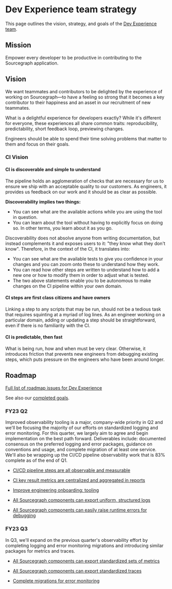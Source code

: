 # Dev Experience team strategy

This page outlines the vision, strategy, and goals of the [Dev Experience team](../../../departments/engineering/teams/dev-experience/index.md).

## Mission

Empower every developer to be productive in contributing to the Sourcegraph application.

## Vision

We want teammates and contributors to be delighted by the experience of working on Sourcegraph—to have a feeling so strong that it becomes a key contributor to their happiness and an asset in our recruitment of new teammates.

What is a delightful experience for developers exactly? While it's different for everyone, these experiences all share common traits: reproducibility, predictability, short feedback loop, previewing changes.

Engineers should be able to spend their time solving problems that matter to them and focus on their goals.

### CI Vision

#### CI is discoverable and simple to understand

The pipeline holds an agglomeration of checks that are necessary for us to ensure we ship with an acceptable quality to our customers. As engineers, it provides us feedback on our work and it should be as clear as possible.

**Discoverability implies two things:**

- You can see what are the available actions while you are using the tool in question.
- You can learn about the tool without having to explicitly focus on doing so. In other terms, you learn about it as you go.

Discoverability does not absolve anyone from writing documentation, but instead complements it and exposes users to it: "they know what they don't know". Therefore, in the context of the CI, it translates into:

- You can see what are the available tests to give you confidence in your changes and you can zoom onto these to understand how they work.
- You can read how other steps are written to understand how to add a new one or how to modify them in order to adjust what is tested.
- The two above statements enable you to be autonomous to make changes on the CI pipeline within your own domain.

#### CI steps are first class citizens and have owners

Linking a step to any scripts that may be run, should not be a tedious task that requires squinting at a myriad of log lines. As an engineer working on a particular domain, adding or updating a step should be straightforward, even if there is no familiarity with the CI.

#### CI is predictable, then fast

What is being run, how and when must be very clear. Otherwise, it introduces friction that prevents new engineers from debugging existing steps, which puts pressure on the engineers who have been around longer.

## Roadmap

[Full list of roadmap issues for Dev Experience](https://github.com/orgs/sourcegraph/projects/214/views/14?filterQuery=owning-org%3AEnablement+owning-team%3A%22Dev+Experience%22)

See also our [completed goals](../../../departments/engineering/teams/dev-experience/goals_completed.md).

### FY23 Q2

Improved observability tooling is a major, company-wide priority in Q2 and we'll be focusing the majority of our efforts on standardized logging and error monitoring. For this quarter, we largely aim to agree and begin implementation on the best path forward. Deliverables include: documented consensus on the preferred logging and error packages, guidance on conventions and usage, and complete migration of at least one service. We'll also be wrapping up the CI/CD pipeline observability work that is 83% complete as of the end of Q1.

- [CI/CD pipeline steps are all observable and measurable](https://github.com/sourcegraph/engineering-tracker/issues/74)

- [CI key result metrics are centralized and aggregated in reports](https://github.com/sourcegraph/sourcegraph/issues/33242)

- [Improve engineering onboarding: tooling](https://github.com/sourcegraph/sourcegraph/issues/31005)

- [All Sourcegraph components can export uniform, structured logs](https://github.com/sourcegraph/sourcegraph/issues/33192)

- [All Sourcegraph components can easily raise runtime errors for debugging](https://github.com/sourcegraph/sourcegraph/issues/33240)

### FY23 Q3

In Q3, we'll expand on the previous quarter's observability effort by completing logging and error monitoring migrations and introducing similar packages for metrics and traces.

- [All Sourcegraph components can export standardized sets of metrics](https://github.com/sourcegraph/sourcegraph/issues/33241)

- [All Sourcegraph components can export standardized traces](https://github.com/sourcegraph/sourcegraph/issues/34796)

- [Complete migrations for error monitoring](https://github.com/sourcegraph/sourcegraph/issues/34795)

